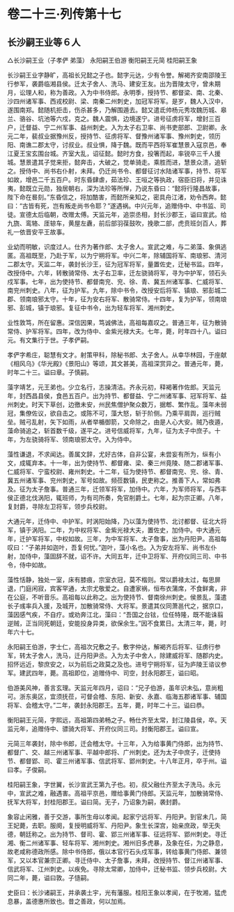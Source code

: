 # 卷二十三·列传第十七

## 长沙嗣王业等６人

△长沙嗣王业（子孝俨 弟藻） 永阳嗣王伯游 衡阳嗣王元简 桂阳嗣王象

长沙嗣王业字静旷，高祖长兄懿之子也。懿字元达，少有令誉。解褐齐安南邵陵王行参军，袭爵临湘县侯。迁太子舍人、洗马、建安王友。出为晋陵太守，曾未期月，讼理人和，称为善政。入为中书侍郎。永明季，授持节、都督梁、南、北秦、沙四州诸军事、西戎校尉、梁、南秦二州刺史，加冠军将军。是岁，魏人入汉中，遂围南郑。懿随机拒击，伤杀甚多，乃解围遁去。懿又遣氐帅杨元秀攻魏历城、皋兰、骆谷、坑池等六戍，克之。魏人震惧，边境遂宁。进号征虏将军，增封三百户，迁督益、宁二州军事、益州刺史。入为太子右卫率、尚书吏部郎、卫尉卿。永元二年，裴叔业据豫州反，授持节、征虏将军、督豫州诸军事、豫州刺史，领历阳、南谯二郡太守，讨叔业。叔业惧，降于魏。既而平西将军崔慧景入寇京邑，奉江夏王宝玄围台城。齐室大乱，诏征懿。懿时方食，投箸而起，率锐卒三千人援城。慧景遣其子觉来拒，懿奔击，大破之，觉单骑走。乘胜而进，慧景众溃，追斩之。授侍中、尚书右仆射，未拜。仍迁尚书令、都督征讨水陆诸军事，持节、将军如故，增邑二千五百户。时东昏肆虐，茹法珍、王咺之等执政，宿臣旧将，并见诛夷，懿既立元勋，独居朝右，深为法珍等所惮，乃说东昏曰：“懿将行隆昌故事，陛下命在晷刻。”东昏信之，将加酷害，而懿所亲知之，密具舟江渚，劝令西奔。懿曰：“古皆有死，岂有叛走尚书令耶？”遂遇祸。中兴元年，追赠侍中、中书监、司徒。宣德太后临朝，改赠太傅。天监元年，追崇丞相，封长沙郡王，谥曰宣武。给九旒、鸾辂、厓辌车，黄屋左纛，前后部羽葆鼓吹，挽歌二部，虎贲班剑百人，葬礼一依晋安平王故事。

业幼而明敏，识度过人。仕齐为著作郎、太子舍人。宣武之难，与二弟藻、象俱逃匿。高祖既至，乃赴于军，以为宁朔将军。中兴二年，除辅国将军、南琅邪、清河二郡太守。天监二年，袭封长沙王，征为冠军将军，量置佐史，迁秘书监。四年，改授侍中。六年，转散骑常侍、太子右卫率，迁左骁骑将军，寻为中护军，领石头戍军事。七年，出为使持节、都督南兖、兖、徐、青、冀五州诸军事、仁威将军、南兖州刺史。八年，征为护军。九年，除中书令，改授安后将军、镇琅、邪彭城二郡、领南琅邪太守。十年，征为安右将军、散骑常侍。十四年，复为护军，领南琅邪、彭城，镇于琅邪。复征中书令，出为轻车将军、湘州刺史。

业性敦笃，所在留惠。深信因果，笃诚佛法，高祖每嘉叹之。普通三年，征为散骑常侍、护军将军。四年，改为侍中、金紫光禄大夫。七年，薨，时年四十八。谥曰元。有文集行于世。子孝俨嗣。

孝俨字希庄，聪慧有文才。射策甲科，除秘书郎、太子舍人。从幸华林园，于座献《相风乌》《华光殿》《景阳山》等颂，其文甚美，高祖深赏异之。普通元年，薨，时年二十三。谥曰章。子慎嗣。

藻字靖艺，元王弟也。少立名行，志操清洁。齐永元初，释褐著作佐郎。天监元年，封西昌县侯，食邑五百户。出为持节、都督益、宁二州诸军事、冠军将军、益州刺史。时天下草创，边徼未安，州民焦僧护聚众数万，据郫、繁作乱。藻年未弱冠，集僚佐议，欲自击之。或陈不可，藻大怒，斩于阶侧。乃乘平肩舆，巡行贼垒。贼弓乱射，矢下如雨，从者举楯御箭，又命除之，由是人心大安。贼乃夜遁，藻命骑追之，斩首数千级，遂平之。进号信威将军，九年，征为太子中庶子。十年，为左骁骑将军、领南琅邪太守。入为侍中。

藻性谦退，不求闻达。善属文辞，尤好古体，自非公宴，未尝妄有所为，纵有小文，成辄弃本。十一年，出为使持节、都督雍、梁、秦三州竟陵、随二郡诸军事、仁威将军、宁蛮校尉、雍州刺史。十二年，征为使持节、都督南兖、兖、徐、青、冀五州诸军事、兖州刺史，军号如故。频莅数镇，民吏称之。推善下人，常如弗及。征为太子詹事。普通三年，迁领军将军，加侍中。六年，为军师将军，与西丰侯正德北伐涡阳，辄班师，为有司所奏，免官削爵土。七年，起为宗正卿。八年，复封爵，寻除左卫将军，领步兵校尉。

大通元年，迁侍中、中护军。时涡阳始降，乃以藻为使持节、北讨都督、征北大将军，镇于涡阳。二年，为中权将军、金紫光禄大夫，置佐史，加侍中。中大通元年，迁护军将军，中权如故。三年，为中军将军、太子詹事，出为丹阳尹。高祖每叹曰：“子弟并如迦叶，吾复何忧。”迦叶，藻小名也。入为安左将军、尚书左仆射，加侍中，藻固辞不就，诏不许。大同五年，迁中卫将军、开府仪同三司、中书令，侍中如故。

藻性恬静，独处一室，床有膝痕，宗室衣冠，莫不楷则。常以爵禄太过，每思屏退，门庭闲寂，宾客罕通，太宗尤敬爱之。自遭家祸，恒布衣蒲席，不食鲜禽，非在公庭，不听音乐。高祖每以此称之。出为使持节、督南徐州刺史。侯景乱，藻遣长子彧率兵入援，及城开，加散骑常侍、大将军。景遣其仪同萧邕代之，据京口，藻因感气疾，不自疗。或劝奔江北，藻曰：“吾国之台铉，位任特隆，既不能诛翦逆贼，正当同死朝廷，安能投身异类，欲保余生。”因不食累日。太清三年，薨，时年六十七。

永阳嗣王伯游，字士仁，高祖次兄敷之子。敷字仲达，解褐齐后将军、征虏行参军，转太子舍人，洗马，迁丹阳尹丞。入为太子中舍人，除建威将军、随郡内史。招怀远近，黎庶安之，以为前后之政莫之及也。进号宁朔将军，征为庐陵王谘议参军。建武四年，薨。高祖即位，追赠侍中、司空，封永阳郡王，谥曰昭。

伯游美风神，善言玄理。天监元年四月，诏曰：“兄子伯游，虽年识未弘，意尚粗可。浙东奥区，宜须抚莅，可督会稽、东阳、新安、永嘉、临海五郡诸军事、辅国将军、会稽太守。”二年，袭封永阳郡王。五年，薨，时年二十三。谥曰恭。

衡阳嗣王元简，字熙远，高祖第四弟畅之子。畅仕齐至太常，封江陵县侯，卒。天监元年，追赠侍中、骠骑大将军、开府仪同三司。封衡阳郡王。谥曰宣。

元简三年袭封，除中书郎，迁会稽太守。十三年，入为给事黄门侍郎，出为持节、都督广、交、越三州诸军事、平越中郎将、广州刺史。还为太子中庶子，迁使持节、都督郢、司、霍三州诸军事、信武将军、郢州刺史。十八年正月，卒于州。谥曰孝。子俊嗣。

桂阳嗣王象，字世翼，长沙宣武王第九子也。初，叔父融仕齐至太子洗马。永元中，宣武之难，融遇害。高祖平京邑，赠给事黄门侍郎。天监元年，加散骑常侍、抚军大将军，封桂阳郡王。谥曰简。无子，乃诏象为嗣，袭封爵。

象容止闲雅，善于交游，事所生母以孝闻。起家宁远将军、丹阳尹。到官未几，简王妃薨，去职。服阕，复授明威将军、丹阳尹。象生长深宫，始亲庶政，举无失德，朝廷称之。出为持节、督司、霍、郢三州诸军事、征远将军、郢州刺史。寻迁湘、衡二州诸军事、轻车将军、湘州刺史。湘州旧多虎暴，及象在任，为之静息，故老咸称德政所感。除中书侍郎，俄以本官行石头戍军事，转给事黄门侍郎、兼领军，又以本官兼宗正卿。寻迁侍中、太子詹事，未拜，改授持节、督江州诸军事、信武将军、江州刺史。以疾免。寻除太常卿，加侍中，迁秘书监、领步兵校尉。大同二年，薨，谥曰敦。子慥嗣。

史臣曰：长沙诸嗣王，并承袭土宇，光有藩服。桂阳王象以孝闻，在于牧湘，猛虎息暴，盖德惠所致也。昔之善政，何以加焉。
